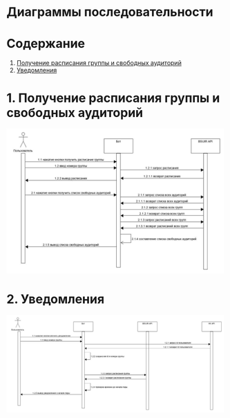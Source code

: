 # Диаграммы последовательности

# Содержание
1. [Получение расписания группы и свободных аудиторий](#1)  
2. [Уведомления](#2)  

<a name="1"/>

# 1. Получение расписания группы и свободных аудиторий
![Диаграмма активностей 1](/Diagrams/Images/Sequence1.jpg)

<a name="2"/>

# 2. Уведомления
![Диаграмма активностей 2](/Diagrams/Images/Sequence2.jpg)
